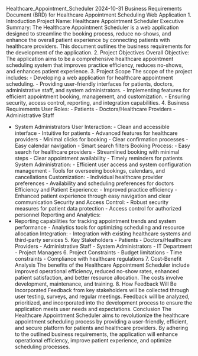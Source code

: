 Healthcare_Appointment_Scheduler  2024-10-31  Business Requirements Document (BRD) for Healthcare Appointment Scheduling Web Application  1. Introduction  Project Name:  Healthcare Appointment Scheduler  Executive Summary:  The Healthcare Appointment Scheduler is a web application designed to streamline the booking process, reduce no-shows, and enhance the overall patient experience by connecting patients with healthcare providers. This document outlines the business requirements for the development of the application.  2. Project Objectives  Overall Objective:  The application aims to be a comprehensive healthcare appointment scheduling system that improves practice efficiency, reduces no-shows, and enhances patient experience.  3. Project Scope  The scope of the project includes:  - Developing a web application for healthcare appointment scheduling.  - Providing user-friendly interfaces for patients, doctors, administrative staff, and system administrators.  - Implementing features for efficient appointment booking, management, and customization.  - Ensuring security, access control, reporting, and integration capabilities.  4. Business Requirements  User Roles:  - Patients  - Doctors/Healthcare Providers  - Administrative Staff
- System Administrators  User Interaction:  - Clean and accessible interface  - Intuitive for patients  - Advanced features for healthcare providers  - Minimal clicks for booking  - Clear confirmation processes  - Easy calendar navigation  - Smart search filters  Booking Process:  - Easy search for healthcare providers  - Streamlined booking with minimal steps  - Clear appointment availability  - Timely reminders for patients  System Administration:  - Efficient user access and system configuration management  - Tools for overseeing bookings, calendars, and cancellations  Customization:  - Individual healthcare provider preferences  - Availability and scheduling preferences for doctors  Efficiency and Patient Experience:  - Improved practice efficiency  - Enhanced patient experience through easy navigation and clear communication  Security and Access Control:  - Robust security measures for patient data protection  - Access control for authorized personnel  Reporting and Analytics:
- Reporting capabilities for tracking appointment trends and system performance  - Analytics tools for optimizing scheduling and resource allocation  Integration:  - Integration with existing healthcare systems and third-party services  5. Key Stakeholders  - Patients  - Doctors/Healthcare Providers  - Administrative Staff  - System Administrators  - IT Department  - Project Managers  6. Project Constraints  - Budget limitations  - Time constraints  - Compliance with healthcare regulations  7. Cost-Benefit Analysis  The benefits of the Healthcare Appointment Scheduler include improved operational efficiency, reduced no-show rates, enhanced patient satisfaction, and better resource allocation. The costs involve development, maintenance, and training.  8. How Feedback Will Be Incorporated  Feedback from key stakeholders will be collected through user testing, surveys, and regular meetings. Feedback will be analyzed, prioritized, and incorporated into the development process to ensure the application meets user needs and expectations.  Conclusion  The Healthcare Appointment Scheduler aims to revolutionize the healthcare appointment scheduling process by providing a user-friendly, efficient, and secure platform for patients and healthcare providers. By adhering to the outlined business requirements, the application will enhance operational efficiency, improve patient experience, and optimize scheduling processes.
